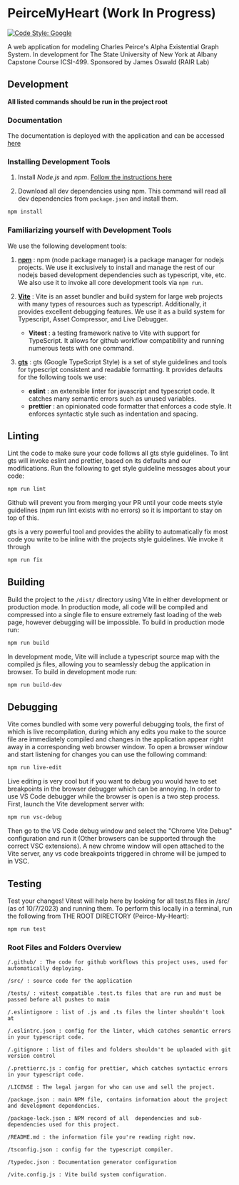 # PeirceMyHeart (Work In Progress)

[![Code Style: Google](https://img.shields.io/badge/code%20style-google-blueviolet.svg)](https://github.com/google/gts)

A web application for modeling Charles Peirce's Alpha Existential Graph System. In development for
The State University of New York at Albany Capstone Course ICSI-499.
Sponsored by James Oswald (RAIR Lab)

## Development

**All listed commands should be run in the project root**

### Documentation

The documentation is deployed with the application and can be accessed [here](https://rairlab.github.io/Peirce-My-Heart/docs/)

### Installing Development Tools

1. Install *Node.js* and *npm*. [Follow the instructions here](https://nodejs.org/en/download)

2. Download all dev dependencies using npm. This command will read all dev
dependencies from `package.json` and install them.
```bash
npm install 
```

### Familiarizing yourself with Development Tools

We use the following development tools: 

1. [**npm**](https://www.npmjs.com/) : npm (node package manager) is a package manager for nodejs projects. We use it exclusively
to install and manage the rest of our nodejs based development dependencies such as typescript, vite, etc.
We also use it to invoke all core development tools via `npm run`.

2. [**Vite**](https://vitejs.dev/) : Vite is an asset bundler and build system for large web projects with 
many types of resources such as typescript. Additionally, it provides excellent debugging features.
We use it as a build system for Typescript, Asset Compressor, and Live Debugger.
    * **Vitest** : a testing framework native to Vite with support for TypeScript. It allows for github workflow compatibility and running numerous tests with one command.
 
3. [**gts**](https://github.com/google/gts) : gts (Google TypeScript Style) is a set of style guidelines and tools for typescript
consistent and readable formatting. It provides defaults for the following tools we use:
    * **eslint** : an extensible linter for javascript and typescript code. It catches 
      many semantic errors such as unused variables.
    * **prettier** : an opinionated code formatter that enforces a code style. It enforces
      syntactic style such as indentation and spacing.

## Linting

Lint the code to make sure your code follows all gts style guidelines. To lint gts will invoke eslint and prettier, based
on its defaults and our modifications.
Run the following to get style guideline messages about your code:
```bash
npm run lint
```
Github will prevent you from merging your PR until your code meets style guidelines 
(npm run lint exists with no errors) so it is important to stay on top of this.

gts is a very powerful tool and provides the ability to automatically fix most code
you write to be inline with the projects style guidelines. We invoke it through
```bash
npm run fix
```

## Building
Build the project to the `/dist/` directory using Vite in either development or production mode.
In production mode, all code will be compiled and compressed into a single file to ensure extremely
fast loading of the web page, however debugging will be impossible. To build in production mode
run:
```bash
npm run build
```

In development mode, Vite will include a typescript source map with
the compiled js files, allowing you to seamlessly debug the application in browser. To build in
development mode run:
```bash
npm run build-dev
```

## Debugging

Vite comes bundled with some very powerful debugging tools, the first of which is live
recompilation, during which any edits you make to the source file are immediately compiled 
and changes in the application appear right away in a corresponding web browser window. To 
open a browser window and start listening for changes you can use the following command:
```bash
npm run live-edit
```
Live editing is very cool but if you want to debug you would have to set breakpoints in the browser
debugger which can be annoying. In order to use VS Code debugger while the browser is open is a
two step process. First, launch the Vite development server with:
```bash
npm run vsc-debug
```
Then go to the VS Code debug window and select the "Chrome Vite Debug" configuration and run it
(Other browsers can be supported through the correct VSC extensions). A new chrome window will
open attached to the Vite server, any vs code breakpoints triggered in chrome
will be jumped to in VSC.


## Testing

Test your changes! Vitest will help here by looking for all test.ts files in /src/ (as of 10/7/2023) and running them.
To perform this locally in a terminal, run the following from THE ROOT DIRECTORY (Peirce-My-Heart):
```bash
npm run test
```


### Root Files and Folders Overview
```
/.github/ : The code for github workflows this project uses, used for automatically deploying.

/src/ : source code for the application 

/tests/ : vitest compatible .test.ts files that are run and must be passed before all pushes to main

/.eslintignore : list of .js and .ts files the linter shouldn't look at

/.eslintrc.json : config for the linter, which catches semantic errors in your typescript code.

/.gitignore : list of files and folders shouldn't be uploaded with git version control

/.prettierrc.js : config for prettier, which catches syntactic errors in your typescript code.

/LICENSE : The legal jargon for who can use and sell the project.

/package.json : main NPM file, contains information about the project and development dependencies.

/package-lock.json : NPM record of all  dependencies and sub-dependencies used for this project.

/README.md : the information file you're reading right now.

/tsconfig.json : config for the typescript compiler.

/typedoc.json : Documentation generator configuration

/vite.config.js : Vite build system configuration.

```
